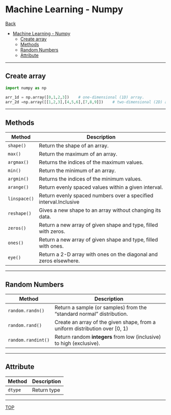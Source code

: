 # Machine Learning - Numpy

[Back](./index.md)

- [Machine Learning - Numpy](#machine-learning---numpy)
  - [Create array](#create-array)
  - [Methods](#methods)
  - [Random Numbers](#random-numbers)
  - [Attribute](#attribute)

---

## Create array

```py
import numpy as np

arr_1d = np.array([0,1,2,3])    # one-dimensional (1D) array.
arr_2d =np.array([[1,2,3],[4,5,6],[7,8,9]])    # two-dimensional (2D) array.
```

---

## Methods

| Method       | Description                                                       |
| ------------ | ----------------------------------------------------------------- |
| `shape()`    | Return the shape of an array.                                     |
| `max()`      | Return the maximum of an array.                                   |
| `argmax()`   | Returns the indices of the maximum values.                        |
| `min()`      | Return the minimum of an array.                                   |
| `argmin()`   | Returns the indices of the minimum values.                        |
| `arange()`   | Return evenly spaced values within a given interval.              |
| `linspace()` | Return evenly spaced numbers over a specified interval.Inclusive  |
| `reshape()`  | Gives a new shape to an array without changing its data.          |
| `zeros()`    | Return a new array of given shape and type, filled with zeros.    |
| `ones()`     | Return a new array of given shape and type, filled with ones.     |
| `eye()`      | Return a 2-D array with ones on the diagonal and zeros elsewhere. |

---

## Random Numbers

| Method             | Description                                                                 |
| ------------------ | --------------------------------------------------------------------------- |
| `random.randn()`   | Return a sample (or samples) from the “standard normal” distribution.       |
| `random.rand()`    | Create an array of the given shape, from a uniform distribution over [0, 1) |
| `random.randint()` | Return random **integers** from low (inclusive) to high (exclusive).        |

---

## Attribute

| Method  | Description |
| ------- | ----------- |
| `dtype` | Return type |

---

[TOP](#machine-learning---numpy)
